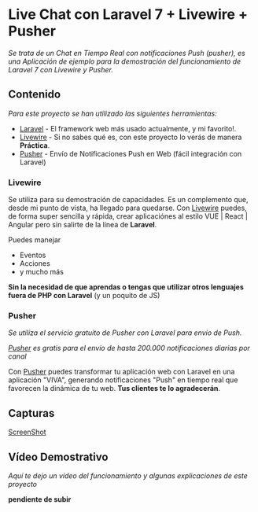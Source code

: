 # Live Chat con Laravel 7 + Livewire + Pusher
_Se trata de un Chat en Tiempo Real con notificaciones Push (pusher), es una Aplicación de ejemplo para la demostración del funcionamiento de Laravel 7 con Livewire y Pusher._

## Contenido

_Para este proyecto se han utilizado las siguientes herramientas:_
* [Laravel](https://laravel.com/) - El framework web más usado actualmente, y mi favorito!.
* [Livewire](https://laravel-livewire.com/) - Si no sabes qué es, con este proyecto lo verás de manera **Práctica**. 
* [Pusher](https://pusher.com/) - Envío de Notificaciones Push en Web (fácil integración con Laravel)

### Livewire
Se utiliza para su demostración de capacidades. Es un complemento que, desde mi punto de vista, ha llegado para quedarse. Con [Livewire](https://laravel-livewire.com/) puedes, de forma super sencilla y rápida, crear aplicaciónes al estilo VUE | React | Angular pero sin salirte de la línea de **Laravel**.

Puedes manejar

* Eventos
* Acciones
* y mucho más

**Sin la necesidad de que aprendas o tengas que utilizar otros lenguajes fuera de PHP con Laravel** (y un poquito de JS)

### Pusher
_Se utiliza el servicio gratuito de Pusher con Laravel para envío de Push._

_[Pusher](https://pusher.com/) es gratis para el envío de hasta 200.000 notificaciones diarias por canal_

Con [Pusher](https://pusher.com/) puedes transformar tu aplicación web con Laravel en una aplicación "VIVA", generando notificaciones "Push" en tiempo real que favorecen la dinámica de tu web. **Tus clientes te lo agradecerán**.

## Capturas

[ScreenShot](https://raw.githubusercontent.com/emanuelnogueiras/laravel-chat/master/2020-03-16%2015_42_57-Window.png)


## Vídeo Demostrativo
_Aquí te dejo un vídeo del funcionamiento y algunas explicaciones de este proyecto_

**pendiente de subir**

